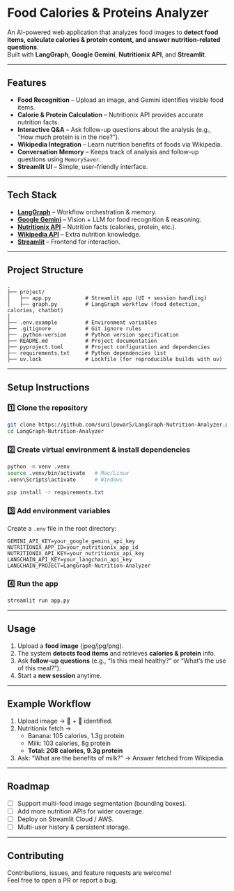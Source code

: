 # Food Calories & Proteins Analyzer

An AI-powered web application that analyzes food images to **detect food items, calculate calories & protein content, and answer nutrition-related questions**.  
Built with **LangGraph**, **Google Gemini**, **Nutritionix API**, and **Streamlit**.

---

##  Features

-  **Food Recognition** – Upload an image, and Gemini identifies visible food items.  
-  **Calorie & Protein Calculation** – Nutritionix API provides accurate nutrition facts.  
-  **Interactive Q&A** – Ask follow-up questions about the analysis (e.g., “How much protein is in the rice?”).  
-  **Wikipedia Integration** – Learn nutrition benefits of foods via Wikipedia.  
-  **Conversation Memory** – Keeps track of analysis and follow-up questions using `MemorySaver`.  
-  **Streamlit UI** – Simple, user-friendly interface.  

---

##  Tech Stack

- **[LangGraph](https://github.com/langchain-ai/langgraph)** – Workflow orchestration & memory.  
- **[Google Gemini](https://ai.google/)** – Vision + LLM for food recognition & reasoning.  
- **[Nutritionix API](https://developer.nutritionix.com/)** – Nutrition facts (calories, protein, etc.).  
- **[Wikipedia API](https://www.mediawiki.org/wiki/API:Main_page)** – Extra nutrition knowledge.  
- **[Streamlit](https://streamlit.io/)** – Frontend for interaction.  

---

##  Project Structure

```
.
├── project/
│   ├── app.py           # Streamlit app (UI + session handling)
│   ├── graph.py         # LangGraph workflow (food detection, calories, chatbot)
│
├── .env.example         # Environment variables 
├── .gitignore           # Git ignore rules
├── .python-version      # Python version specification
├── README.md            # Project documentation
├── pyproject.toml       # Project configuration and dependencies
├── requirements.txt     # Python dependencies list
├── uv.lock              # Lockfile (for reproducible builds with uv)

```

---

##  Setup Instructions

### 1️⃣ Clone the repository
```bash
git clone https://github.com/sunilpowar5/LangGraph-Nutrition-Analyzer.git
cd LangGraph-Nutrition-Analyzer
```

### 2️⃣ Create virtual environment & install dependencies
```bash
python -m venv .venv
source .venv/bin/activate   # Mac/Linux
.venv\Scripts\activate      # Windows

pip install -r requirements.txt
```

### 3️⃣ Add environment variables
Create a `.env` file in the root directory:

```env
GEMINI_API_KEY=your_google_gemini_api_key
NUTRITIONIX_APP_ID=your_nutritionix_app_id
NUTRITIONIX_API_KEY=your_nutritionix_api_key
LANGCHAIN_API_KEY=your_langchain_api_key
LANGCHAIN_PROJECT=LangGraph-Nutrition-Analyzer
```

### 4️⃣ Run the app
```bash
streamlit run app.py
```

---

##  Usage

1. Upload a **food image** (jpeg/jpg/png).  
2. The system **detects food items** and retrieves **calories & protein** info.  
3. Ask **follow-up questions** (e.g., “Is this meal healthy?” or “What’s the use of this meal?”).  
4. Start a **new session** anytime.  

---

##  Example Workflow

1. Upload image → 🍌 + 🥛 identified.  
2. Nutritionix fetch →  
   - Banana: 105 calories, 1.3g protein  
   - Milk: 103 calories, 8g protein  
   - **Total: 208 calories, 9.3g protein**  
3. Ask: “What are the benefits of milk?” → Answer fetched from Wikipedia.  

---

##  Roadmap

- [ ] Support multi-food image segmentation (bounding boxes).  
- [ ] Add more nutrition APIs for wider coverage.  
- [ ] Deploy on Streamlit Cloud / AWS.  
- [ ] Multi-user history & persistent storage.  

---

## Contributing

Contributions, issues, and feature requests are welcome!  
Feel free to open a PR or report a bug.  